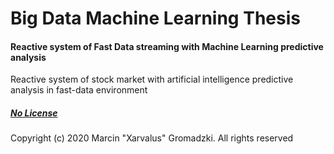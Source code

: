 # Big Data Machine Learning Thesis

#### Reactive system of Fast Data streaming with Machine Learning predictive analysis

Reactive system of stock market with artificial intelligence predictive analysis in fast-data environment

##### [No License](https://choosealicense.com/no-permission/)

Copyright (c) 2020 Marcin "Xarvalus" Gromadzki. All rights reserved
